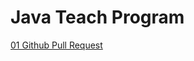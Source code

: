 # Java Teach Program

[01 Github Pull Request](https://github.com/ilopX/JavaTeachProgramm/tree/master/src/main/java/com/ilopX/teach/java/_01_GitHubPullRequest)